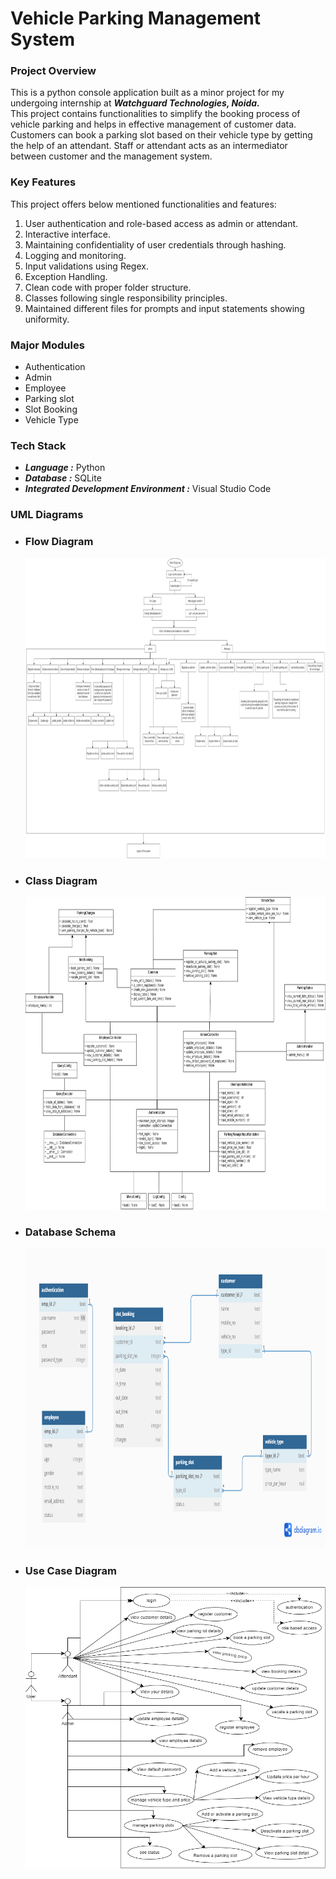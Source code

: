 <h1>Vehicle Parking Management System</h1>

<h3>Project Overview</h3>
This is a python console application built as a minor project for my undergoing internship at <i><strong>Watchguard Technologies, Noida.</strong></i>
<br>
This project contains functionalities to simplify the booking process of vehicle parking and helps in effective management of customer data. Customers can book a parking slot based on their vehicle type by getting the help of an attendant. Staff or attendant acts as an intermediator between customer and the management system.

<h3>Key Features</h3>
This project offers below mentioned functionalities and features:<br>
<ol>
    <li>User authentication and role-based access as admin or attendant.</li>
    <li>Interactive interface.</li>
    <li>Maintaining confidentiality of user credentials through hashing.</li>
    <li>Logging and monitoring.</li>
    <li>Input validations using Regex.</li>
    <li>Exception Handling.</li>
    <li>Clean code with proper folder structure.</li>
    <li>Classes following single responsibility principles.</li>
    <li> Maintained different files for prompts and input statements showing uniformity.</li>
</ol>
<h3>Major Modules</h3>
<ul>
    <li>Authentication</li>
    <li>Admin</li>
    <li>Employee</li>
    <li>Parking slot</li>
    <li>Slot Booking</li>
    <li>Vehicle Type</li>
</ul>
<h3>Tech Stack</h3>
<ul>
    <li><i><strong>Language :</strong></i> Python</li>
    <li><i><strong>Database :</strong></i> SQLite</li>
    <li><i><strong>Integrated Development Environment :</strong></i> Visual Studio Code</li>
</ul>
<h3>UML Diagrams</h3>
<ul>
    <li><h3>Flow Diagram</h3></li>
    <img src="diagrams\flow_diagram.jpg" alt="Flow Diagram" width="980" height="480">
    <li><h3>Class Diagram</li>
    <img src="diagrams\class_diagram.png" alt="Class Diagram" width="980" height="500">
    <li><h3>Database Schema</li>
    <img src="diagrams\db_schema.png" alt="DB Schema" width="980" height="480">
    <li><h3>Use Case Diagram</h3></li>
    <img src="diagrams\use_case_diagram.png" alt="Use Case Diagram" width="750" height="450">
</ul>
